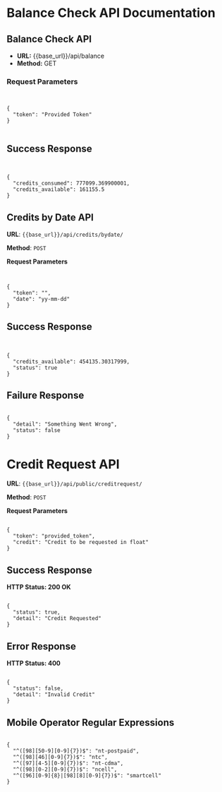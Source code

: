 # Balance Check API Documentation

## Balance Check API

- **URL:** {{base_url}}/api/balance
- **Method:** GET

### Request Parameters
<pre><code class="json">

{
  "token": "Provided Token"
}

</code></pre>

## Success Response

<pre><code class="json">

{
  "credits_consumed": 777099.369900001,
  "credits_available": 161155.5
}
</code></pre>

## Credits by Date API

**URL**: ``{{base_url}}/api/credits/bydate/``

**Method**: ``POST``

**Request Parameters**

<pre><code class="json">

{
  "token": "<provided_token>",
  "date": "yy-mm-dd"
}
</code></pre>

## Success Response

<pre><code class="json">

{
  "credits_available": 454135.30317999,
  "status": true
}
</code></pre>

## Failure Response
<pre><code class="json">
{
  "detail": "Something Went Wrong",
  "status": false
}
</code></pre>


# Credit Request API

**URL**: ``{{base_url}}/api/public/creditrequest/``

**Method**: ``POST``

**Request Parameters**
<pre><code class="json">
{
  "token": "provided_token",
  "credit": "Credit to be requested in float"
}
</code></pre>

## Success Response
**HTTP Status: 200 OK**

<pre><code class="json">
{
  "status": true,
  "detail": "Credit Requested"
}
</code></pre>
## Error Response

**HTTP Status: 400**

<pre><code class="json">
{
  "status": false,
  "detail": "Invalid Credit"
}
</code></pre>
## Mobile Operator Regular Expressions

<pre><code class="json">
{
  "^([98][50-9][0-9]{7})$": "nt-postpaid",
  "^([98][46][0-9]{7})$": "ntc",
  "^([97][4-5][0-9]{7})$": "nt-cdma",
  "^([98][0-2][0-9]{7})$": "ncell",
  "^([96][0-9]{8}|[98][8][0-9]{7})$": "smartcell"
}
</code></pre>